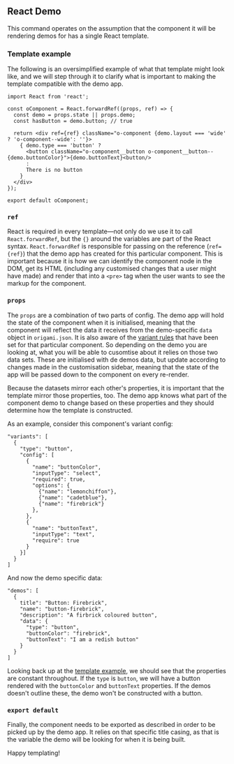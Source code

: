 ## React Demo

This command operates on the assumption that the component it will be rendering demos for has a single React template.

### Template example
The following is an oversimplified example of what that template might look like, and we will step through it to clarify what is important to making the template compatible with the demo app. 

```
import React from 'react';

const oComponent = React.forwardRef((props, ref) => {
  const demo = props.state || props.demo;
  const hasButton = demo.button; // true

  return <div ref={ref} className="o-component {demo.layout === 'wide' ? 'o-component--wide': ''}>
    { demo.type === 'button' ?
      <button className="o-component__button o-component__button--{demo.buttonColor}">{demo.buttonText}<button/>
      :
      There is no button
    }
  </div>
});

export default oComponent;
```
### `ref`
React is required in every template—not only do we use it to call `React.forwardRef`, but the `{}` around the variables are part of the React syntax.
`React.forwardRef` is responsible for passing on the reference (`ref={ref}`) that the demo app has created for this particular component. This is important because it is how we can identify the component node in the DOM, get its HTML (including any customised changes that a user might have made) and render that into a `<pre>` tag when the user wants to see the markup for the component.

### `props`
The `props` are a combination of two parts of config.
The demo app will hold the state of the component when it is initialised, meaning that the component will reflect the data it receives from the demo-specific `data` object in `origami.json`.
It is also aware of the [variant rules](./variants-manifest.md) that have been set for that particular component. So depending on the demo you are looking at, what you will be able to cusomtise about it relies on those two data sets. These are initialised with de demos data, but update according to changes made in the customisation sidebar, meaning that the state of the app will be passed down to the component on every re-render. 

Because the datasets mirror each other's properties, it is important that the template mirror those properties, too. The demo app knows what part of the component demo to change based on these properties and they should determine how the template is constructed.

As an example, consider this component's variant config:
```
"variants": [
  {
    "type": "button",
    "config": [
      {
        "name": "buttonColor",
        "inputType": "select",
        "required": true, 
        "options": {
          {"name": "lemonchiffon"},
          {"name": "cadetblue"},
          {"name": "firebrick"}
        },
      },
      {
        "name": "buttonText",
        "inputType": "text",
        "require": true
      }  
    }]
  }
]
```
And now the demo specific data: 
```
"demos": [
  {
    title": "Button: Firebrick",
    "name": "button-firebrick",
    "description": "A firbrick coloured button",
    "data": {
      "type": "button",
      "buttonColor": "firebrick",
      "buttonText": "I am a redish button"
    }
  }
]
```

Looking back up at the [template example](#template-example), we should see that the properties are constant throughout. If the `type` is `button`, we will have a button rendered with the `buttonColor` and `buttonText` properties. If the demos doesn't outline these, the demo won't be constructed with a button.

### `export default`

Finally, the component needs to be exported as described in order to be picked up by the demo app. It relies on that specific title casing, as that is the variable the demo will be looking for when it is being built. 

Happy templating!